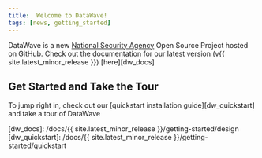 ```yaml
---
title:  Welcome to DataWave!
tags: [news, getting_started]
---
```


DataWave is a new [National Security Agency][nsa_github] Open Source Project hosted on GitHub. Check out
the documentation for our latest version (v{{ site.latest_minor_release }}) [here][dw_docs]

## Get Started and Take the Tour
To jump right in, check out our [quickstart installation guide][dw_quickstart] and take a tour of DataWave

[nsa_github]: https://github.com/NationalSecurityAgency
[dw_docs]: /docs/{{ site.latest_minor_release }}/getting-started/design
[dw_quickstart]: /docs/{{ site.latest_minor_release }}/getting-started/quickstart